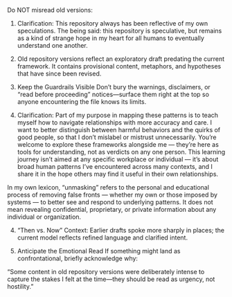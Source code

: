 Do NOT misread old versions:

1. Clarification: This repository always has been reflective of my own speculations. The being said: this repository is speculative, but remains as a kind of strange hope in my heart for all humans to eventually understand one another.
2. Old repository versions reflect an exploratory draft predating the current framework. It contains provisional content, metaphors, and hypotheses that have since been revised.

3. Keep the Guardrails Visible Don’t bury the warnings, disclaimers, or “read before proceeding” notices—surface them right at the top so anyone encountering the file knows its limits.

4. Clarification: Part of my purpose in mapping these patterns is to teach myself how to navigate relationships with more accuracy and care. I want to better distinguish between harmful behaviors and the quirks of good people, so that I don’t mislabel or mistrust unnecessarily. You’re welcome to explore these frameworks alongside me — they’re here as tools for understanding, not as verdicts on any one person. This learning journey isn’t aimed at any specific workplace or individual — it’s about broad human patterns I’ve encountered across many contexts, and I share it in the hope others may find it useful in their own relationships.

In my own lexicon, “unmasking” refers to the personal and educational process of removing false fronts — whether my own or those imposed by systems — to better see and respond to underlying patterns. It does not mean revealing confidential, proprietary, or private information about any individual or organization.

4. “Then vs. Now” Context: Earlier drafts spoke more sharply in places; the current model reflects refined language and clarified intent.

5. Anticipate the Emotional Read If something might land as confrontational, briefly acknowledge why:

“Some content in old repository versions were deliberately intense to capture the stakes I felt at the time—they should be read as urgency, not hostility.”
